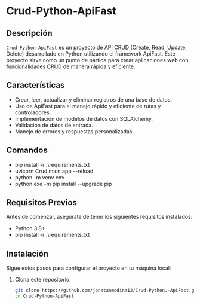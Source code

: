 # Crud-Python-ApiFast

## Descripción

`Crud-Python-ApiFast` es un proyecto de API CRUD (Create, Read, Update, Delete) desarrollado en Python utilizando el framework ApiFast. Este proyecto sirve como un punto de partida para crear aplicaciones web con funcionalidades CRUD de manera rápida y eficiente.

## Características

- Crear, leer, actualizar y eliminar registros de una base de datos.
- Uso de ApiFast para el manejo rápido y eficiente de rutas y controladores.
- Implementación de modelos de datos con SQLAlchemy.
- Validación de datos de entrada.
- Manejo de errores y respuestas personalizadas.
## Comandos
- pip install -r .\requirements.txt    
- uvicorn Crud.main:app --reload
- python -m venv env    
- python.exe -m pip install --upgrade pip

## Requisitos Previos

Antes de comenzar, asegúrate de tener los siguientes requisitos instalados:

- Python 3.8+
- pip install -r .\requirements.txt

## Instalación

Sigue estos pasos para configurar el proyecto en tu máquina local:

1. Clona este repositorio:

   ```bash
   git clone https://github.com/jonatanmedina12/Crud-Python.-ApiFast.git
   cd Crud-Python-ApiFast
